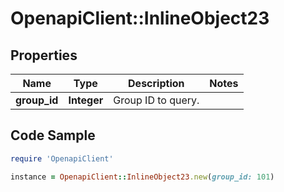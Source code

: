 # OpenapiClient::InlineObject23

## Properties
Name | Type | Description | Notes
------------ | ------------- | ------------- | -------------
**group_id** | **Integer** | Group ID to query. | 

## Code Sample

```ruby
require 'OpenapiClient'

instance = OpenapiClient::InlineObject23.new(group_id: 101)
```


